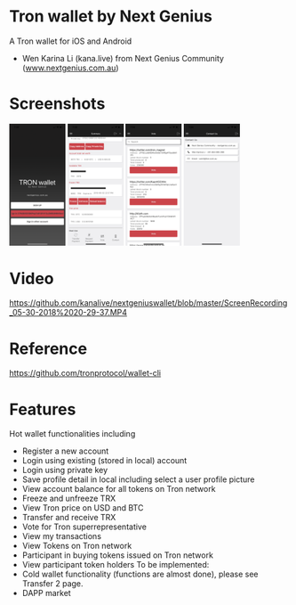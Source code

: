 # Tron wallet by Next Genius 
A Tron wallet for iOS and Android
- Wen Karina Li (kana.live) from Next Genius Community (www.nextgenius.com.au)
# Screenshots
<img width="20%" height="20%" src="https://github.com/kanalive/nextgeniuswallet/blob/master/IMG_2680.PNG"></img>
<img width="20%" height="20%" src="https://github.com/kanalive/nextgeniuswallet/blob/master/IMG_2683.PNG"></img>
<img width="20%" height="20%" src="https://github.com/kanalive/nextgeniuswallet/blob/master/IMG_2685.PNG"></img>
<img width="20%" height="20%" src="https://github.com/kanalive/nextgeniuswallet/blob/master/IMG_2689.PNG"></img>

# Video
https://github.com/kanalive/nextgeniuswallet/blob/master/ScreenRecording_05-30-2018%2020-29-37.MP4

# Reference
<a href="https://github.com/tronprotocol/wallet-cli">https://github.com/tronprotocol/wallet-cli</a>

# Features

Hot wallet functionalities including

- Register a new account
-	Login using existing (stored in local) account
-	Login using private key
-	Save profile detail in local including select a user profile picture
-	View account balance for all tokens on Tron network
-	Freeze and unfreeze TRX
-	View Tron price on USD and BTC
-	Transfer and receive TRX
-	Vote for Tron superrepresentative 
-	View my transactions
-	View Tokens on Tron network
-	Participant in buying tokens issued on Tron network
-	View participant token holders 
To be implemented:
-	Cold wallet functionality (functions are almost done), please see Transfer 2 page.
-	DAPP market
